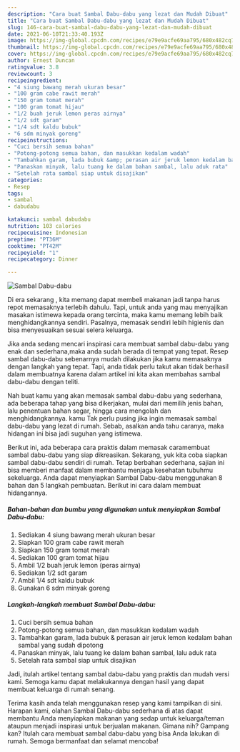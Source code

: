 ```yaml
---
description: "Cara buat Sambal Dabu-dabu yang lezat dan Mudah Dibuat"
title: "Cara buat Sambal Dabu-dabu yang lezat dan Mudah Dibuat"
slug: 146-cara-buat-sambal-dabu-dabu-yang-lezat-dan-mudah-dibuat
date: 2021-06-10T21:33:40.193Z
image: https://img-global.cpcdn.com/recipes/e79e9acfe69aa795/680x482cq70/sambal-dabu-dabu-foto-resep-utama.jpg
thumbnail: https://img-global.cpcdn.com/recipes/e79e9acfe69aa795/680x482cq70/sambal-dabu-dabu-foto-resep-utama.jpg
cover: https://img-global.cpcdn.com/recipes/e79e9acfe69aa795/680x482cq70/sambal-dabu-dabu-foto-resep-utama.jpg
author: Ernest Duncan
ratingvalue: 3.8
reviewcount: 3
recipeingredient:
- "4 siung bawang merah ukuran besar"
- "100 gram cabe rawit merah"
- "150 gram tomat merah"
- "100 gram tomat hijau"
- "1/2 buah jeruk lemon peras airnya"
- "1/2 sdt garam"
- "1/4 sdt kaldu bubuk"
- "6 sdm minyak goreng"
recipeinstructions:
- "Cuci bersih semua bahan"
- "Potong-potong semua bahan, dan masukkan kedalam wadah"
- "Tambahkan garam, lada bubuk &amp; perasan air jeruk lemon kedalam bahan sambal yang sudah dipotong"
- "Panaskan minyak, lalu tuang ke dalam bahan sambal, lalu aduk rata"
- "Setelah rata sambal siap untuk disajikan"
categories:
- Resep
tags:
- sambal
- dabudabu

katakunci: sambal dabudabu 
nutrition: 103 calories
recipecuisine: Indonesian
preptime: "PT36M"
cooktime: "PT42M"
recipeyield: "1"
recipecategory: Dinner

---
```



![Sambal Dabu-dabu](https://img-global.cpcdn.com/recipes/e79e9acfe69aa795/680x482cq70/sambal-dabu-dabu-foto-resep-utama.jpg)

Di era  sekarang , kita memang dapat membeli makanan jadi tanpa harus repot memasaknya terlebih dahulu. Tapi, untuk anda yang mau menyajikan masakan istimewa kepada orang tercinta, maka kamu memang lebih baik menghidangkannya sendiri. Pasalnya, memasak sendiri lebih higienis dan bisa menyesuaikan sesuai selera keluarga.

Jika anda sedang mencari inspirasi cara membuat sambal dabu-dabu yang enak dan sederhana,maka anda sudah berada di tempat yang tepat. Resep sambal dabu-dabu  sebenarnya mudah dilakukan jika kamu memasaknya dengan langkah yang tepat. Tapi, anda tidak perlu takut akan tidak berhasil dalam membuatnya 
karena dalam artikel ini kita akan membahas sambal dabu-dabu dengan teliti.  



Nah buat kamu yang akan memasak sambal dabu-dabu yang sederhana, ada beberapa tahap yang bisa dikerjakan, mulai dari memilih jenis bahan, lalu penentuan bahan segar, hingga cara mengolah dan menghidangkannya. kamu Tak perlu pusing jika ingin memasak sambal dabu-dabu yang lezat di rumah. Sebab, asalkan anda  tahu caranya, maka hidangan ini bisa jadi suguhan yang istimewa.

Berikut ini, ada beberapa cara praktis  dalam memasak caramembuat sambal dabu-dabu yang siap dikreasikan. Sekarang, yuk kita coba siapkan sambal dabu-dabu sendiri di rumah. Tetap berbahan sederhana, sajian ini bisa memberi manfaat dalam membantu menjaga kesehatan tubuhmu sekeluarga. Anda dapat menyiapkan Sambal Dabu-dabu menggunakan 8 bahan dan 5 langkah pembuatan. Berikut ini cara dalam membuat hidangannya.

<!--inarticleads1-->

##### Bahan-bahan dan bumbu yang digunakan untuk menyiapkan Sambal Dabu-dabu:

1. Sediakan 4 siung bawang merah ukuran besar
1. Siapkan 100 gram cabe rawit merah
1. Siapkan 150 gram tomat merah
1. Sediakan 100 gram tomat hijau
1. Ambil 1/2 buah jeruk lemon (peras airnya)
1. Sediakan 1/2 sdt garam
1. Ambil 1/4 sdt kaldu bubuk
1. Gunakan 6 sdm minyak goreng




<!--inarticleads2-->

##### Langkah-langkah membuat Sambal Dabu-dabu:

1. Cuci bersih semua bahan
1. Potong-potong semua bahan, dan masukkan kedalam wadah
1. Tambahkan garam, lada bubuk &amp; perasan air jeruk lemon kedalam bahan sambal yang sudah dipotong
1. Panaskan minyak, lalu tuang ke dalam bahan sambal, lalu aduk rata
1. Setelah rata sambal siap untuk disajikan




Jadi, itulah artikel tentang  sambal dabu-dabu  yang praktis dan mudah versi kami. Semoga kamu dapat melakukannya dengan hasil yang dapat membuat keluarga di rumah senang. 

Terima kasih anda telah menggunakan resep yang kami tampilkan di sini. Harapan kami, olahan  Sambal Dabu-dabu sederhana di atas dapat membantu Anda menyiapkan makanan yang sedap untuk keluarga/teman ataupun menjadi inspirasi untuk berjualan makanan. Gimana nih? Gampang kan? Itulah cara membuat sambal dabu-dabu yang bisa Anda lakukan di rumah. Semoga bermanfaat dan selamat mencoba!

